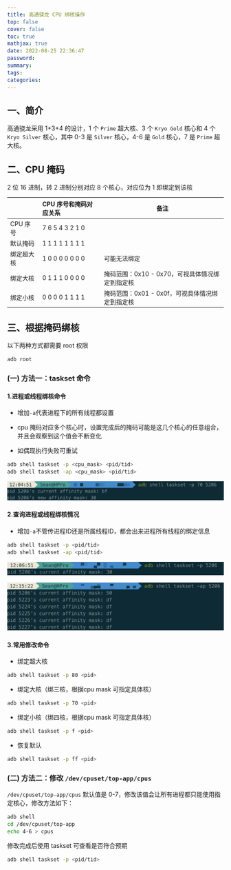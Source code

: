 ```yaml
---
title: 高通骁龙 CPU 绑核操作
top: false
cover: false
toc: true
mathjax: true
date: 2022-08-25 22:36:47
password:
summary:
tags:
categories:
---
```



## 一、简介

高通骁龙采用 1+3+4 的设计，1 个 `Prime` 超大核、3 个 `Kryo Gold` 核心和 4 个 `Kryo Silver` 核心，其中 0-3 是 `Silver` 核心，4-6 是 `Gold` 核心，7 是 `Prime` 超大核。

## 二、CPU 掩码

2 位 16 进制，转 2 进制分别对应 8 个核心，对应位为 1 即绑定到该核

|            | CPU 序号和掩码对应关系 | 备注                                            |
| ---------- | :--------------------- | ----------------------------------------------- |
| CPU 序号   | 7  6  5  4  3  2  1  0 |                                                 |
| 默认掩码   | 1  1  1  1  1  1  1  1 |                                                 |
| 绑定超大核 | 1  0  0  0  0  0  0  0 | 可能无法绑定                                    |
| 绑定大核   | 0  1  1  1  0  0  0  0 | 掩码范围：0x10 - 0x70，可视具体情况绑定到指定核 |
| 绑定小核   | 0  0  0  0  1  1  1  1 | 掩码范围：0x01 - 0x0f，可视具体情况绑定到指定核 |

## 三、根据掩码绑核

以下两种方式都需要 root 权限

```bash
adb root
```

### (一) 方法一：taskset 命令

#### 1.进程或线程绑核命令

- 增加`-a`代表进程下的所有线程都设置

- cpu 掩码对应多个核心时，设置完成后的掩码可能是这几个核心的任意组合，并且会观察到这个值会不断变化
- 如偶现执行失败可重试

```bash
adb shell taskset -p <cpu_mask> <pid/tid>
adb shell taskset -ap <cpu_mask> <pid/tid>
```

![cpu_0](../images/cpu_0.png)

#### 2.查询进程或线程绑核情况

- 增加`-a`不管传进程ID还是所属线程ID，都会出来进程所有线程的绑定信息

```bash
adb shell taskset -p <pid/tid>
adb shell taskset -ap <pid/tid>
```

![cpu_1](../images/cpu_1.png)

![cpu_2](../images/cpu_2.png)

#### 3.常用修改命令

- 绑定超大核

```bash
adb shell taskset -p 80 <pid>
```

- 绑定大核（绑三核，根据cpu mask 可指定具体核）

```bash
adb shell taskset -p 70 <pid>
```

- 绑定小核（绑四核，根据cpu mask 可指定具体核）

```bash
adb shell taskset -p f <pid>
```

- 恢复默认

```bash
adb shell taskset -p ff <pid>
```

### (二) 方法二：修改 `/dev/cpuset/top-app/cpus`

`/dev/cpuset/top-app/cpus` 默认值是 0-7，修改该值会让所有进程都只能使用指定核心，修改方法如下：

```bash
adb shell
cd /dev/cpuset/top-app
echo 4-6 > cpus
```

修改完成后使用 taskset 可查看是否符合预期

```bash
adb shell taskset -p <pid/tid>
```

